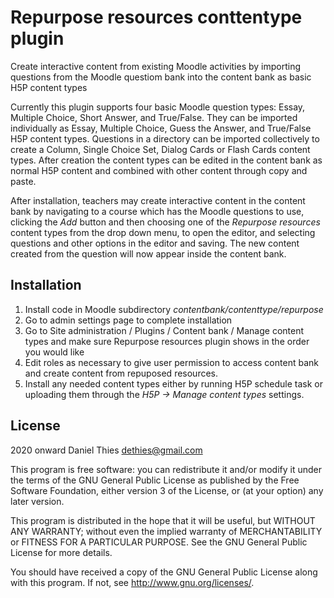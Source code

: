 # Repurpose resources conttentype plugin #

Create interactive content from existing Moodle activities by importing
questions from the Moodle questiom bank into the content bank as basic
H5P content types

Currently this plugin supports four basic Moodle question types:
Essay, Multiple Choice, Short Answer, and True/False.  They can be
imported individually as Essay, Multiple Choice, Guess the Answer,
and True/False H5P content types. Questions in a directory can be
imported collectively to create a Column, Single Choice Set, Dialog
Cards or Flash Cards content types. After creation the content types
can be edited in the content bank as normal H5P content and combined
with other content through copy and paste.

After installation, teachers may create interactive content in the content
bank by navigating to a course which has the Moodle questions to use, 
clicking the _Add_ button and then choosing one of the _Repurpose resources_
content types from the drop down menu, to open the editor, and selecting questions
and other options in the editor and saving. The new content created from
the question will now appear inside the content bank.

## Installation ##

1. Install code in Moodle subdirectory _contentbank/contenttype/repurpose_
2. Go to admin settings page to complete installation
3. Go to Site administration / Plugins / Content bank / Manage content types 
   and make sure Repurpose resources plugin shows in the order you would like
4. Edit roles as necessary to give user permission
to access content bank and create content from repuposed resources.
5. Install any needed content types either by running H5P schedule task
or  uploading them through the _H5P -> Manage content types_ settings.

## License ##

2020 onward Daniel Thies <dethies@gmail.com>

This program is free software: you can redistribute it and/or modify it
under the terms of the GNU General Public License as published by the
Free Software Foundation, either version 3 of the License, or (at your
option) any later version.

This program is distributed in the hope that it will be useful, but
WITHOUT ANY WARRANTY; without even the implied warranty of MERCHANTABILITY
or FITNESS FOR A PARTICULAR PURPOSE.  See the GNU General Public License
for more details.

You should have received a copy of the GNU General Public License along
with this program.  If not, see <http://www.gnu.org/licenses/>.
